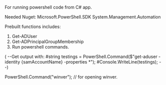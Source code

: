 For running powershell code from C# app.

Needed Nuget:
Microsoft.PowerShell.SDK
System.Management.Automation


Prebuilt functions includes:
1. Get-ADUser
2. Get-ADPrincipalGroupMembership
3. Run powershell commands. 

(
--Get output with:
#string testings = PowerShell.Command($"get-aduser -identity {samAccountName} -properties *");
#Console.WriteLine(testings); --)

PowerShell.Command("winver"); // for opening winver.
